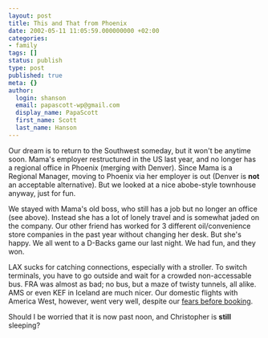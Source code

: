 ```yaml
---
layout: post
title: This and That from Phoenix
date: 2002-05-11 11:05:59.000000000 +02:00
categories:
- family
tags: []
status: publish
type: post
published: true
meta: {}
author:
  login: shanson
  email: papascott-wp@gmail.com
  display_name: PapaScott
  first_name: Scott
  last_name: Hanson
---
```

<p>Our dream is to return to the Southwest someday, but it won't be anytime soon. Mama's employer restructured in the US last year, and no longer has a regional office in Phoenix (merging with Denver). Since Mama is a Regional Manager, moving to Phoenix via her employer is out (Denver is <b>not</b> an acceptable alternative). But we looked at a nice abobe-style townhouse anyway, just for fun.</p>
<p>We stayed with Mama's old boss, who still has a job but no longer an office (see above). Instead she has a lot of lonely travel and is somewhat jaded on the company. Our other friend has worked for 3 different oil/convenience store companies in the past year without changing her desk. But she's happy. We all went to a D-Backs game our last night. We had fun, and they won.</p>
<p>LAX sucks for catching connections, especially with a stroller. To switch terminals, you have to go outside and wait for a crowded non-accessable bus. FRA was almost as bad; no bus, but a maze of twisty tunnels, all alike. AMS or even KEF in Iceland are much nicer. Our domestic flights with America West, however, went very well, despite our <a href="/2002/03/25">fears before booking</a>.</p>
<p>Should I be worried that it is now past noon, and Christopher is <b>still</b> sleeping?</p>
